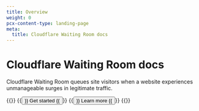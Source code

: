 ```yaml
---
title: Overview
weight: 0
pcx-content-type: landing-page
meta:
  title: Cloudflare Waiting Room docs
---
```


# Cloudflare Waiting Room docs

Cloudflare Waiting Room queues site visitors when a website experiences unmanageable surges in legitimate traffic.

{{<button-group>}}
  {{<button type="primary" href="/get-started">}}
    Get started
  {{</button>}}
  {{<button type="secondary" href="/about">}}
    Learn more
  {{</button>}}
{{</button-group>}}